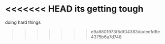 <<<<<<< HEAD
its getting tough
=======
doing hard things
>>>>>>> e9a8801973f5df04383dadeefd8e4375b6a7d748
